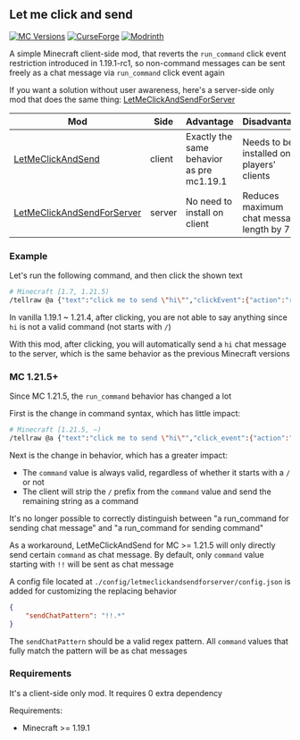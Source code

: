 ## Let me click and send

[![MC Versions](https://cf.way2muchnoise.eu/versions/For%20MC_694888_all.svg)](https://www.curseforge.com/minecraft/mc-mods/let-me-click-and-send)
[![CurseForge](https://cf.way2muchnoise.eu/full_694888_downloads.svg)](https://legacy.curseforge.com/minecraft/mc-mods/let-me-click-and-send)
[![Modrinth](https://img.shields.io/modrinth/dt/pGbwwB5d?label=Modrinth%20Downloads)](https://modrinth.com/mod/let-me-click-and-send)

A simple Minecraft client-side mod, that reverts the `run_command` click event restriction introduced in 1.19.1-rc1,
so non-command messages can be sent freely as a chat message via `run_command` click event again

If you want a solution without user awareness, here's a server-side only mod that does the same thing:
[LetMeClickAndSendForServer](https://github.com/Fallen-Breath/LetMeClickAndSendForServer)

| Mod                                                                                       | Side   | Advantage                                 | Disadvantage                                  |
|-------------------------------------------------------------------------------------------|--------|-------------------------------------------|-----------------------------------------------|
| [LetMeClickAndSend](https://github.com/Fallen-Breath/LetMeClickAndSend)                   | client | Exactly the same behavior as pre mc1.19.1 | Needs to be installed on all players' clients |        
| [LetMeClickAndSendForServer](https://github.com/Fallen-Breath/LetMeClickAndSendForServer) | server | No need to install on client              | Reduces maximum chat message length by 7      |     

### Example

Let's run the following command, and then click the shown text

```bash
# Minecraft [1.7, 1.21.5)
/tellraw @a {"text":"click me to send \"hi\"","clickEvent":{"action":"run_command","value":"hi"}}
```

In vanilla 1.19.1 ~ 1.21.4, after clicking, you are not able to say anything since `hi` is not a valid command (not starts with `/`)

With this mod, after clicking, you will automatically send a `hi` chat message to the server, which is the same behavior as the previous Minecraft versions

### MC 1.21.5+

Since MC 1.21.5, the `run_command` behavior has changed a lot

First is the change in command syntax, which has little impact:

```bash
# Minecraft [1.21.5, ~)
/tellraw @a {"text":"click me to send \"hi\"","click_event":{"action":"run_command","command":"hi"}}
```

Next is the change in behavior, which has a greater impact:

- The `command` value is always valid, regardless of whether it starts with a `/` or not
- The client will strip the `/` prefix from the `command` value and send the remaining string as a command

It's no longer possible to correctly distinguish between "a run_command for sending chat message" and "a run_command for sending command"

As a workaround, LetMeClickAndSend for MC >= 1.21.5 will only directly send certain `command` as chat message.
By default, only `command` value starting with `!!` will be sent as chat message

A config file located at `./config/letmeclickandsendforserver/config.json` is added for customizing the replacing behavior

```json
{
    "sendChatPattern": "!!.*"
}
```

The `sendChatPattern` should be a valid regex pattern. All `command` values that fully match the pattern will be as chat messages

### Requirements

It's a client-side only mod. It requires 0 extra dependency

Requirements:

- Minecraft >= 1.19.1
